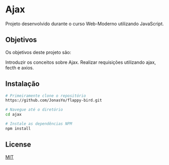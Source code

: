 # Ajax

Projeto desenvolvido durante o curso Web-Moderno utilizando JavaScript.

## Objetivos

Os objetivos deste projeto são:

Introduzir os conceitos sobre Ajax.
Realizar requisições utilizando ajax, fecth e axios.

## Instalação

```bash
# Primeiramente clone o repositório 
https://github.com/JonasYo/flappy-bird.git

# Navegue até o diretório
cd ajax

# Instale as dependências NPM
npm install

```

## License
[MIT](https://choosealicense.com/licenses/mit/)
